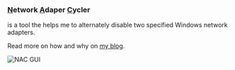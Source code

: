 ### <u>N</u>etwork <u>A</u>daper <u>C</u>ycler

is a tool the helps me to alternately disable two specified Windows network adapters.

Read more on how and why on [my blog](https://codef0x.dev/posts/nac).

![NAC GUI](https://codef0x.dev/static/img/nac-gui.png)